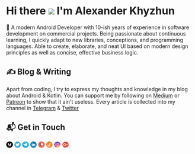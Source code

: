 # Hi there <img src="https://raw.githubusercontent.com/MartinHeinz/MartinHeinz/master/wave.gif" width="30px"> I'm Alexander Khyzhun

🚀 A modern Android Developer with 10-ish years of experience in software development on commercial projects. Being passionate about continuous learning, I quickly adapt to new libraries, conceptions, and programming languages. Able to create, elaborate, and neat UI based on modern design principles as well as concise, effective business logic.


<!--
My name is Alexander Khyzhun and I'm a software engineer from Ukraine. You can find me on [![Twitter][1.2]][1],  or on [![LinkedIn][3.2]][3].
-->

## &#x270d; Blog & Writing
Apart from coding, I try to express my thoughts and knowledge in my blog about Android & Kotlin. You can support me by following on [Medium][2] or [Patreon][3] to show that it ain't useless. Every article is collected into my channel in [Telegram][4] & [Twitter][1]

## 📬 Get in Touch

[<img src="ic_medium.png" width="3.5%"/>][2]
[<img src="ic_twitter.png" width="3.5%"/>][1]
[<img src="ic_telegram.png" width="3.5%"/>][4]
[<img src="ic_linkedin.png" width="3.5%"/>][5]
[<img src="ic_patreon.png" width="3.5%"/>][3]
[<img src="ic_stackoverflow.png" width="3.5%"/>][8]
[<img src="ic_instagram.png" width="3.5%"/>][6]
<a href="mailto:alexander.khyzhun@gmail.com"> <img src="ic_gmail.png" width="3.5%"/> </a>

<!-- ## &#x1f4c8; GitHub Stats

<a href="https://github.com/khyzhun/khyzhun">
  <img align="center" src="https://github-readme-stats.vercel.app/api?username=khyzhun&show_icons=true&line_height=27&count_private=true&include_all_commits=true&theme=algolia&bg_color=0e1116&icon_color=69a6f8" alt="Khyzhun's GitHub Stats" />
</a>
<a href="https://github.com/khyzhun/khyzhun">
  <img align="center" src="https://github-readme-stats.vercel.app/api/top-langs/?username=khyzhun&langs_count=3&theme=algolia&bg_color=0e1116&icon_color=69a6f8" />
</a> -->


<!-- links to social media icons -->

<!-- icons with padding -->
[1.1]: http://i.imgur.com/tXSoThF.png (twitter icon with padding)
[2.1]: http://i.imgur.com/0o48UoR.png (github icon with padding)

<!-- icons without padding -->

[1.2]: http://i.imgur.com/wWzX9uB.png (twitter icon without padding)
[2.2]: http://i.imgur.com/9I6NRUm.png (github icon without padding)
[3.2]: https://raw.githubusercontent.com/MartinHeinz/MartinHeinz/master/linkedin-3-16.png (LinkedIn icon without padding)


<!-- links to your social media accounts -->

[1]: https://bit.ly/khyzhun_twitter (Twitter)
[2]: https://bit.ly/khyzhun_medium (Medium)
[3]: https://bit.ly/khyzhun_patreon (Patreon)
[4]: https://bit.ly/android2day (Telegram)
[5]: https://bit.ly/khyzhun_linkedin (LinkedIn)
[6]: https://bit.ly/kkkhyzhun (Instagram)
[7]: https://bit.ly/khyzhun_github (Github)
[8]: https://bit.ly/khyzhun_stackoverflow (StackOverflow)

<!-- Resources -->
<!-- Icons: https://simpleicons.org/ -->
<!-- GitHub Stats: https://github.com/anuraghazra/github-readme-stats -->
<!-- Emojis: https://emojipedia.org/emoji/ -->
<!-- HTML Emojis: https://www.fileformat.info/index.htm -->
<!-- Shields: https://shields.io/ -->
<!-- Awesome GitHub Profile README: https://github.com/abhisheknaiidu/awesome-github-profile-readme -->
